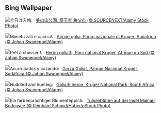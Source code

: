 ## Bing Wallpaper
![](https://www.bing.com/th?id=OHR.Ajisai2023_JA-JP0262225341_UHD.jpg&w=1000)今日は入梅:&nbsp;&ensp;[美の山公園, 埼玉県 秩父市 (© SOURCENEXT/Alamy Stock Photo)](https://www.bing.com/th?id=OHR.Ajisai2023_JA-JP0262225341_UHD.jpg)
<br><br/>
![](https://www.bing.com/th?id=OHR.GoliathHeron_IT-IT7577072381_UHD.jpg&w=1000)Mimetizzati e caccia!:&nbsp;&ensp;[Airone golia, Parco nazionale di Kruger, Sudafrica (© Johan Swanepoel/Alamy)](https://www.bing.com/th?id=OHR.GoliathHeron_IT-IT7577072381_UHD.jpg)
<br><br/>
![](https://www.bing.com/th?id=OHR.GoliathHeron_FR-FR2354863423_UHD.jpg&w=1000)Prêt à chasser !:&nbsp;&ensp;[Héron goliath, Parc national Kruger, Afrique du Sud (© Johan Swanepoel/Alamy)](https://www.bing.com/th?id=OHR.GoliathHeron_FR-FR2354863423_UHD.jpg)
<br><br/>
![](https://www.bing.com/th?id=OHR.GoliathHeron_ES-ES1093754811_UHD.jpg&w=1000)Acurrucados y cazando:&nbsp;&ensp;[Garza Goliat, Parque Nacional Kruger, Sudáfrica (© Johan Swanepoel/Alamy)](https://www.bing.com/th?id=OHR.GoliathHeron_ES-ES1093754811_UHD.jpg)
<br><br/>
![](https://www.bing.com/th?id=OHR.GoliathHeron_EN-GB9486984477_UHD.jpg&w=1000)Huddled and hunting:&nbsp;&ensp;[Goliath heron, Kruger National Park, South Africa (© Johan Swanepoel/Alamy)](https://www.bing.com/th?id=OHR.GoliathHeron_EN-GB9486984477_UHD.jpg)
<br><br/>
![](https://www.bing.com/th?id=OHR.GartenTagTulpen_DE-DE7717762871_UHD.jpg&w=1000)Ein farbenprächtiger Blumenteppich:&nbsp;&ensp;[Tulpenblüten auf der Insel Mainau, Bodensee (© Reinhard Schmid/Huber/eStock Photo)](https://www.bing.com/th?id=OHR.GartenTagTulpen_DE-DE7717762871_UHD.jpg)
<br><br/>
